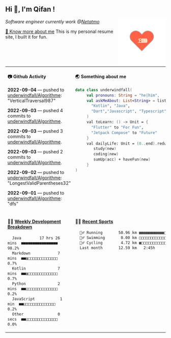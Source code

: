  <h2> Hi 👋, I'm Qifan ! </h2>
 <a href="https://github.com/underwindfall/iBeats"><img align="right" width="150px" src="https://raw.githubusercontent.com/underwindfall/iBeats/main/files/heart.svg"/></a>
 <p><em>Software engineer currently work @<a href="https://www.netatmo.com">Netatmo</a></em></p>
 <p><a href="https://qifanyang.com/resume" target="_blank"> 🔭 Know more about me</a> This is my personal resume site, I built it for fun.</p>
 <table width="960px"><tr><td valign="top" width="50%">

  #### 📷 Github Activity
  <!-- githubActivity starts -->
**2022-09-04** — pushed to [underwindfall/Algorithme](https://api.github.com/repos/underwindfall/Algorithme): "VerticalTraversal987"

**2022-09-03** — pushed 4 commits to [underwindfall/Algorithme](https://api.github.com/repos/underwindfall/Algorithme).

**2022-09-03** — pushed 3 commits to [underwindfall/Algorithme](https://api.github.com/repos/underwindfall/Algorithme).

**2022-09-03** — pushed 2 commits to [underwindfall/Algorithme](https://api.github.com/repos/underwindfall/Algorithme).

**2022-09-02** — pushed to [underwindfall/Algorithme](https://api.github.com/repos/underwindfall/Algorithme): "LongestValidParentheses32"

**2022-09-01** — pushed to [underwindfall/Algorithme](https://api.github.com/repos/underwindfall/Algorithme): "dfs"
  <!-- githubActivity ends -->
  </td><td valign="top" width="50%">

  #### 🌏 Something about me
  <!-- profile starts -->
  ```kotlin
  data class underwindfall(
       val pronouns: String = "he|him",
       val askMeAbout: List<String> = listOf(
         "Kotlin", "Java",
         "Dart","Javascript", "Typescript"
       )
       val toLearn: () -> Unit = {
         "Flutter" to "For Fun",
         "Jetpack Compose" to "Future"
       }
       val dailyLife: Unit = (0..end).reduce { acc, new ->
          study(new)
          coding(new)
          sumUp(acc) + haveFun(new)
       }
  )
  ```
  <!-- profile ends -->
  </td></tr><tr><td valign="top" width="50%">
  
  #### 🏊‍♂️ <a href="https://gist.github.com/underwindfall/377ee88ba1fabd1e93516e48ca9c61eb" target="_blank">Weekly Development Breakdown</a>
   <!-- codeTime starts -->
   ```text
     Java        17 hrs 26 mins  ■■■■■■■■■■■■■■■■  98.2%
     Markdown            7 mins  ■■▥□□□□□□□□□□□□□   0.7%
     Kotlin              7 mins  ■■▥□□□□□□□□□□□□□   0.7%
     Python              2 mins  ■■◱□□□□□□□□□□□□□   0.2%
     JavaScript           1 min  ■■◱□□□□□□□□□□□□□   0.2%
     Other               0 secs  ■■◱□□□□□□□□□□□□□   0.0%
   ```
   <!-- codeTime starts -->
   </td>
   <td valign="top" width="50%">

   #### 🤾‍♂️ <a href="https://gist.github.com/underwindfall/76198d6f6918f9f94d022c8ad881f98b" target="_blank">Recent Sports</a>

   <!-- Sports starts -->
   ```text
     ‍🏃‍♂️ Running       50.96 km ▩▩▩▩▩▩▩▩▩▩▩□  5.25/h
     🏊‍♂️ Swimming       0.00 km □□□□□□□□□□□□  0.00/h
     🚴‍♂️ Cycling        4.72 km ▩□□□□□□□□□□□ 14.05/h
     Last month       12.59 km   2:45h
   ```
   <!-- Sports ends -->
   </td></tr></table>